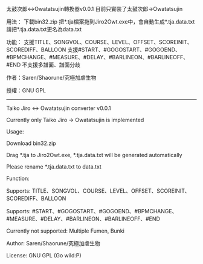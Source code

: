 太鼓次郎<->Owatatsujin轉換器v0.0.1
目前只實裝了太鼓次郎->Owatatsujin

用法：
下載bin32.zip
把*.tja檔案拖到Jiro2Owt.exe中，會自動生成*.tja.data.txt
請把*.tja.data.txt更名為data.txt

功能：
支援TITLE、SONGVOL、COURSE、LEVEL、OFFSET、SCOREINIT、SCOREDIFF、BALLOON
支援#START、#GOGOSTART、#GOGOEND、#BPMCHANGE、#MEASURE、#DELAY、#BARLINEON、#BARLINEOFF、#END
不支援多譜面、譜面分歧

作者：Saren/Shaorune/究極加虐生物

授權：GNU GPL
___________________________________
Taiko Jiro <-> Owatatsujin converter v0.0.1

Currently only Taiko Jiro -> Owatatsujin is implemented



Usage:

Download bin32.zip

Drag *.tja to Jiro2Owt.exe, *.tja.data.txt will be generated automatically

Please rename *.tja.data.txt to data.txt



Function:

Supports: TITLE、SONGVOL、COURSE、LEVEL、OFFSET、SCOREINIT、SCOREDIFF、BALLOON

Supports: #START、#GOGOSTART、#GOGOEND、#BPMCHANGE、#MEASURE、#DELAY、#BARLINEON、#BARLINEOFF、#END

Currently not supported: Multiple Fumen, Bunki



Author: Saren/Shaorune/究極加虐生物

License: GNU GPL (Go wild:P) 
